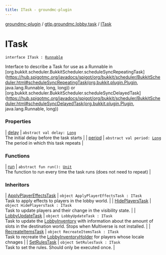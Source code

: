```yaml
---
title: ITask - groundmc-plugin
---
```


[groundmc-plugin](../../index.html) / [gtlp.groundmc.lobby.task](../index.html) / [ITask](.)

# ITask

`interface ITask : `[`Runnable`](http://docs.oracle.com/javase/6/docs/api/java/lang/Runnable.html)

Interface to describe a Task for use as a Runnable
in [org.bukkit.scheduler.BukkitScheduler.scheduleSyncRepeatingTask](https://hub.spigotmc.org/javadocs/spigot/org/bukkit/scheduler/BukkitScheduler.html#scheduleSyncRepeatingTask(org.bukkit.plugin.Plugin, java.lang.Runnable, long, long))
or [org.bukkit.scheduler.BukkitScheduler.scheduleSyncDelayedTask](https://hub.spigotmc.org/javadocs/spigot/org/bukkit/scheduler/BukkitScheduler.html#scheduleSyncDelayedTask(org.bukkit.plugin.Plugin, java.lang.Runnable, long))

### Properties

| [delay](delay.html) | `abstract val delay: `[`Long`](https://kotlinlang.org/api/latest/jvm/stdlib/kotlin/-long/index.html)<br>The initial delay before the task starts |
| [period](period.html) | `abstract val period: `[`Long`](https://kotlinlang.org/api/latest/jvm/stdlib/kotlin/-long/index.html)<br>The period in which this task repeats |

### Functions

| [run](run.html) | `abstract fun run(): `[`Unit`](https://kotlinlang.org/api/latest/jvm/stdlib/kotlin/-unit/index.html)<br>The function to run every time the task runs (does not need to repeat) |

### Inheritors

| [ApplyPlayerEffectsTask](../-apply-player-effects-task/index.html) | `object ApplyPlayerEffectsTask : ITask`<br>Task to apply effects to players in the lobby world. |
| [HidePlayersTask](../-hide-players-task/index.html) | `object HidePlayersTask : ITask`<br>Task to update players and their change in the visibility state. |
| [LobbyUpdateTask](../-lobby-update-task/index.html) | `object LobbyUpdateTask : ITask`<br>Task to update the [LobbyInventory](../../gtlp.groundmc.lobby.inventory/-lobby-inventory/index.html) with information about the amount of slots in the destination world. Stops when Multiverse is not installed. |
| [RecreateItemsTask](../-recreate-items-task/index.html) | `object RecreateItemsTask : ITask`<br>Task to recreate the [LobbyInventoryHolder](../../gtlp.groundmc.lobby.inventory/-lobby-inventory-holder/index.html) for players whose locale chnages |
| [SetRulesTask](../-set-rules-task/index.html) | `object SetRulesTask : ITask`<br>Task to set the rules. Should only be executed once. |


